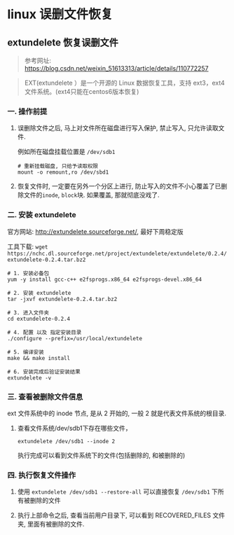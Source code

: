 # linux 误删文件恢复

## extundelete 恢复误删文件

> 参考网址: <https://blog.csdn.net/weixin_51613313/article/details/110772257>

> EXT(extundelete ）是一个开源的 Linux 数据恢复工具，支持 ext3，ext4 文件系统。(ext4只能在centos6版本恢复)

### 一. 操作前提

1. 误删除文件之后, 马上对文件所在磁盘进行写入保护, 禁止写入, 只允许读取文件.


   例如所在磁盘挂载位置是 `/dev/sdb1`

   ```shell
   # 重新挂载磁盘, 只给予读取权限
   mount -o remount,ro /dev/sbd1
   ```

2. 恢复文件时, 一定要在另外一个分区上进行, 防止写入的文件不小心覆盖了已删除文件的`inode`, `block`块. 如果覆盖, 那就彻底没戏了.


### 二. 安装 extundelete

官方网站: <http://extundelete.sourceforge.net/>, 最好下周稳定版

工具下载: `wget https://nchc.dl.sourceforge.net/project/extundelete/extundelete/0.2.4/extundelete-0.2.4.tar.bz2`

   ```shell
   # 1. 安装必备包
   yum -y install gcc-c++ e2fsprogs.x86_64 e2fsprogs-devel.x86_64

   # 2. 安装 extundelete
   tar -jxvf extundelete-0.2.4.tar.bz2

   # 3. 进入文件夹
   cd extundelete-0.2.4

   # 4. 配置 以及 指定安装目录
   ./configure --prefix=/usr/local/extundelete

   # 5. 编译安装
   make && make install

   # 6. 安装完成后验证安装结果
   extundelete -v
   ```

### 三. 查看被删除文件信息

ext 文件系统中的 inode 节点, 是从 2 开始的, 一般 2 就是代表文件系统的根目录.

1. 查看文件系统/dev/sdb1下存在哪些文件，

   `extundelete /dev/sdb1 --inode 2`

   执行完成可以看到文件系统下的文件(包括删除的, 和被删除的)

### 四. 执行恢复文件操作

1. 使用 `extundelete /dev/sdb1 --restore-all` 可以直接恢复 `/dev/sdb1` 下所有被删除的文件

2. 执行上部命令之后, 查看当前用户目录下, 可以看到 RECOVERED_FILES 文件夹, 里面有被删除的文件.